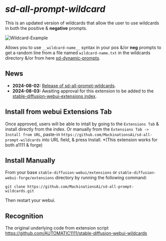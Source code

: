 # *sd-all-prompt-wildcard*
This is an updated version of wildcards that allow the user to use wildcards in both the positive & **negative** prompts.

![Wildcard-Example]()

Allows you to use `__wildcard-name__` syntax in your pos &/or **neg** prompts to get a random line from a file named `wildcard-name.txt` in the wildcards directory &/or from here [sd-dynamic-prompts](https://github.com/adieyal/sd-dynamic-prompts).

## News
- **2024-08-02:** [Release of sd-all-prompt-wildcards](https://github.com/MackinationsAi/sd-all-prompt-wildcards).
- **2024-08-03:** Awaiting approval for this extension to be added to the [stable-diffusion-webui-extensions index](https://github.com/AUTOMATIC1111/stable-diffusion-webui-extensions).

## Install from webui Extensions Tab
Once approved, users will be able to intall by going to the `Extensions Tab` & install directly from the index. Or manually from the `Extensions Tab -> Install from URL`, paste-in `https://github.com/MackinationsAi/sd-all-prompt-wildcards` into URL field, & press Install. *(This extension works for both a1111 & forge)

## Install Manually
From your base `stable-diffusion-webui/extensions` or `stable-diffusion-webui-forge/extensions` directory by running the following command:

```
git clone https://github.com/MackinationsAi/sd-all-prompt-wildcards.git
```
Then restart your webui.

## Recognition
The original underlying code from extension script https://github.com/AUTOMATIC1111/stable-diffusion-webui-wildcards
